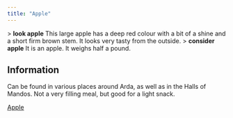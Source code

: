 ```yaml
---
title: "Apple"
---
```


\> **look apple**
This large apple has a deep red colour with a bit of a shine and a short
firm
brown stem. It looks very tasty from the outside.
\> **consider apple**
It is an apple.
It weighs half a pound.

## Information

Can be found in various places around Arda, as well as in the Halls of
Mandos. Not a very filling meal, but good for a light snack.

[Apple](Category:_Consumables "wikilink")